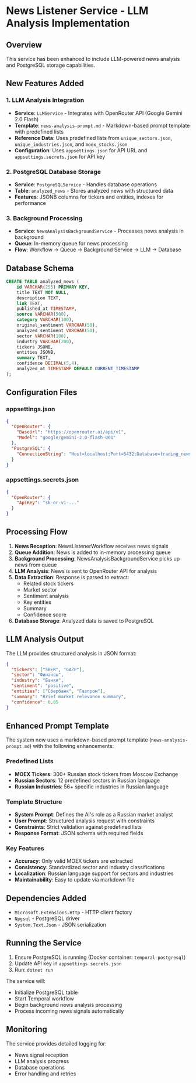 # News Listener Service - LLM Analysis Implementation

## Overview
This service has been enhanced to include LLM-powered news analysis and PostgreSQL storage capabilities.

## New Features Added

### 1. LLM Analysis Integration
- **Service**: `LLMService` - Integrates with OpenRouter API (Google Gemini 2.0 Flash)
- **Template**: `news-analysis-prompt.md` - Markdown-based prompt template with predefined lists
- **Reference Data**: Uses predefined lists from `unique_sectors.json`, `unique_industries.json`, and `moex_stocks.json`
- **Configuration**: Uses `appsettings.json` for API URL and `appsettings.secrets.json` for API key

### 2. PostgreSQL Database Storage
- **Service**: `PostgreSQLService` - Handles database operations
- **Table**: `analyzed_news` - Stores analyzed news with structured data
- **Features**: JSONB columns for tickers and entities, indexes for performance

### 3. Background Processing
- **Service**: `NewsAnalysisBackgroundService` - Processes news analysis in background
- **Queue**: In-memory queue for news processing
- **Flow**: Workflow → Queue → Background Service → LLM → Database

## Database Schema

```sql
CREATE TABLE analyzed_news (
    id VARCHAR(255) PRIMARY KEY,
    title TEXT NOT NULL,
    description TEXT,
    link TEXT,
    published_at TIMESTAMP,
    source VARCHAR(500),
    category VARCHAR(100),
    original_sentiment VARCHAR(50),
    analyzed_sentiment VARCHAR(50),
    sector VARCHAR(100),
    industry VARCHAR(200),
    tickers JSONB,
    entities JSONB,
    summary TEXT,
    confidence DECIMAL(5,4),
    analyzed_at TIMESTAMP DEFAULT CURRENT_TIMESTAMP
);
```

## Configuration Files

### appsettings.json
```json
{
  "OpenRouter": {
    "BaseUrl": "https://openrouter.ai/api/v1",
    "Model": "google/gemini-2.0-flash-001"
  },
  "PostgreSQL": {
    "ConnectionString": "Host=localhost;Port=5432;Database=trading_news;Username=temporal;Password=temporal"
  }
}
```

### appsettings.secrets.json
```json
{
  "OpenRouter": {
    "ApiKey": "sk-or-v1-..."
  }
}
```

## Processing Flow

1. **News Reception**: NewsListenerWorkflow receives news signals
2. **Queue Addition**: News is added to in-memory processing queue
3. **Background Processing**: NewsAnalysisBackgroundService picks up news from queue
4. **LLM Analysis**: News is sent to OpenRouter API for analysis
5. **Data Extraction**: Response is parsed to extract:
   - Related stock tickers
   - Market sector
   - Sentiment analysis
   - Key entities
   - Summary
   - Confidence score
6. **Database Storage**: Analyzed data is saved to PostgreSQL

## LLM Analysis Output

The LLM provides structured analysis in JSON format:
```json
{
  "tickers": ["SBER", "GAZP"],
  "sector": "Финансы",
  "industry": "Банки",
  "sentiment": "positive",
  "entities": ["Сбербанк", "Газпром"],
  "summary": "Brief market relevance summary",
  "confidence": 0.85
}
```

## Enhanced Prompt Template

The system now uses a markdown-based prompt template (`news-analysis-prompt.md`) with the following enhancements:

### Predefined Lists
- **MOEX Tickers**: 300+ Russian stock tickers from Moscow Exchange
- **Russian Sectors**: 12 predefined sectors in Russian language
- **Russian Industries**: 56+ specific industries in Russian language

### Template Structure
- **System Prompt**: Defines the AI's role as a Russian market analyst
- **User Prompt**: Structured analysis request with constraints
- **Constraints**: Strict validation against predefined lists
- **Response Format**: JSON schema with required fields

### Key Features
- **Accuracy**: Only valid MOEX tickers are extracted
- **Consistency**: Standardized sector and industry classifications
- **Localization**: Russian language support for sectors and industries
- **Maintainability**: Easy to update via markdown file

## Dependencies Added

- `Microsoft.Extensions.Http` - HTTP client factory
- `Npgsql` - PostgreSQL driver
- `System.Text.Json` - JSON serialization

## Running the Service

1. Ensure PostgreSQL is running (Docker container: `temporal-postgresql`)
2. Update API key in `appsettings.secrets.json`
3. Run: `dotnet run`

The service will:
- Initialize PostgreSQL table
- Start Temporal workflow
- Begin background news analysis processing
- Process incoming news signals automatically

## Monitoring

The service provides detailed logging for:
- News signal reception
- LLM analysis progress
- Database operations
- Error handling and retries